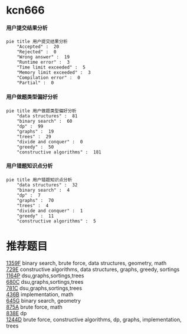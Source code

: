 # kcn666

<!-- tabs:start -->



#### **用户提交结果分析**

```mermaid
pie title 用户提交结果分析
    "Accepted" :  20
    "Rejected" :  0
    "Wrong answer" :  19
    "Runtime error" :  3
    "Time limit exceeded" :  5
    "Memory limit exceeded" :  3
    "Compilation error" :  0
    "Partial" :  0
```

#### **用户做题类型偏好分析**

```mermaid
pie title 用户做题类型偏好分析
    "data structures" :  81
    "binary search" :  60
    "dp" :  99
    "graphs" :  19
    "trees" :  29
    "divide and conquer" :  0
    "greedy" :  50
    "constructive algorithms" :  181
```
#### **用户错题知识点分析**

```mermaid
pie title 用户错题知识点分析
    "data structures" :  32
    "binary search" :  4
    "dp" :  7
    "graphs" :  70
    "trees" :  4
    "divide and conquer" :  1
    "greedy" :  11
    "constructive algorithms" :  5
```



<!-- tabs:end -->
# 推荐题目
[1359F](https://codeforces.com/contest/1359/problem/F)		binary search,
                        brute force,
                        data structures,
                        geometry,
                        math		  
[729E](https://codeforces.com/contest/729/problem/E)		constructive algorithms,
                        data structures,
                        graphs,
                        greedy,
                        sortings		  
[1164P](https://codeforces.com/contest/1164/problem/P)		dsu,graphs,sortings,trees		  
[680C](https://codeforces.com/contest/680/problem/C)		dsu,graphs,sortings,trees		  
[781C](https://codeforces.com/contest/781/problem/C)		dsu,graphs,sortings,trees		  
[436B](https://codeforces.com/contest/436/problem/B)		implementation,
                        math		  
[645G](https://codeforces.com/contest/645/problem/G)		binary search,
                        geometry		  
[875A](https://codeforces.com/contest/875/problem/A)		brute force,
                        math		  
[838E](https://codeforces.com/contest/838/problem/E)		dp		  
[1244D](https://codeforces.com/contest/1244/problem/D)		brute force,
                        constructive algorithms,
                        dp,
                        graphs,
                        implementation,
                        trees		  
